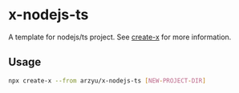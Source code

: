 # x-nodejs-ts

A template for nodejs/ts project. See [create-x](https://github.com/arzyu/create-x) for more information.

## Usage

```bash
npx create-x --from arzyu/x-nodejs-ts [NEW-PROJECT-DIR]
```

